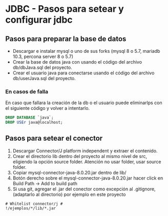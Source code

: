 # JDBC - Pasos para setear y configurar jdbc

## Pasos para preparar la base de datos
* Descargar e instalar mysql o uno de sus forks (mysql 8 o 5.7, mariadb 10.3, percona server 8 o 5.7)
* Crear la base de datos java con usando el código del archivo db/dbJava.sql del proyecto.
* Crear el usuario java para conectarse usando el código del archivo db/userJava.sql del proyecto.

### En casos de falla
En caso que fallara la creación de la db o el usuario puede eliminarlps con el siguiente código y volver a intentarlo.

```sql
DROP DATABASE `java`;
DROP USEr java@localhost;
```

## Pasos para setear el conector
1. Descargar Connector/J platform independent y extraer el contenido.
2. Crear el directorio lib dentro del proyecto al mismo nivel de src, eligiendo la opción source folder. Atención no usar folder, usar source folder.
3. Copiar mysql-connector-java-8.0.20.jar dentro de lib/
4. Botón derecho sobre el mysql-connector-java-8.0.20.jar hacer click en Build Path -> Add to build path 
5. Si usa git, agregar el .jar del conector como excepción al .gitignore, (adaptarlo al directorio) por ejemplo en este proyecto
```
# Whitelist connector/j #
!/ejemplos/*/lib/*.jar
```
